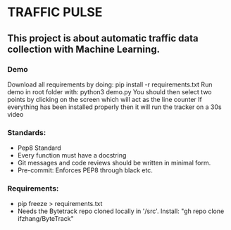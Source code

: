 # TRAFFIC PULSE

## This project is about automatic traffic data collection with Machine Learning.

### Demo
Download all requirements by doing: pip install -r requirements.txt
Run demo in root folder with: python3 demo.py
You should then select two points by clicking on the screen which will act as the line counter
If everything has been installed properly then it will run the tracker on a 30s video

### Standards:
- Pep8 Standard
- Every function must have a docstring
- Git messages and code reviews should be written in minimal form.
- Pre-commit: Enforces PEP8 through black etc.

### Requirements:
- pip freeze > requirements.txt
- Needs the Bytetrack repo cloned locally in '/src'. Install: "gh repo clone ifzhang/ByteTrack"
